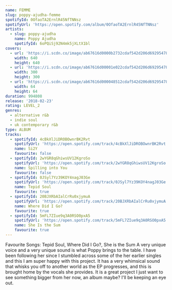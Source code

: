 ```yaml
---
name: FEMME
slug: poppy-ajudha-femme
spotifyId: 0OfaoTA2ErnlR45NfTNNsz
spotifyUrl: 'https://open.spotify.com/album/0OfaoTA2ErnlR45NfTNNsz'
artists:
  - slug: poppy-ajudha
    name: Poppy Ajudha
    spotifyId: 6oPQiSj92N4mk5jXLtX1bl
covers:
  - url: 'https://i.scdn.co/image/ab67616d0000b2732cdaf542d206d69295478989'
    width: 640
    height: 640
  - url: 'https://i.scdn.co/image/ab67616d00001e022cdaf542d206d69295478989'
    width: 300
    height: 300
  - url: 'https://i.scdn.co/image/ab67616d000048512cdaf542d206d69295478989'
    width: 64
    height: 64
duration: 994808
release: '2018-02-23'
rating: LEVEL_2
genres:
  - alternative r&b
  - indie soul
  - uk contemporary r&b
type: ALBUM
tracks:
  - spotifyId: 4cBkXlJiDROBOwnrBK2Rvt
    spotifyUrl: 'https://open.spotify.com/track/4cBkXlJiDROBOwnrBK2Rvt'
    name: Si2Y
    favourite: false
  - spotifyId: 2wYGR8qGhiwsUV12KgroSo
    spotifyUrl: 'https://open.spotify.com/track/2wYGR8qGhiwsUV12KgroSo'
    name: Spilling into You
    favourite: false
  - spotifyId: 0JSyl7Yz39KOY4nagJ03Ge
    spotifyUrl: 'https://open.spotify.com/track/0JSyl7Yz39KOY4nagJ03Ge'
    name: Tepid Soul
    favourite: true
  - spotifyId: 20BJXRbAIalCrRu0xjymuA
    spotifyUrl: 'https://open.spotify.com/track/20BJXRbAIalCrRu0xjymuA'
    name: Where Did I Go?
    favourite: true
  - spotifyId: 5mFL7ZIue9q3A0RSO0pxA5
    spotifyUrl: 'https://open.spotify.com/track/5mFL7ZIue9q3A0RSO0pxA5'
    name: She Is the Sum
    favourite: true
---
```

Favourite Songs: Tepid Soul, Where Did I Go?, She is the Sum
A very unique voice and a very unique sound is what Poppy brings to the table. I have been
following her since I stumbled across some of the her earlier singles and this I am super
happy with this project. It has a very whimsical sound that whisks you off to another world
as the EP progresses, and this is brought home by the vocals she provides. It is a great
project I just want to see something bigger from her now, an album maybe? I'll be keeping
an eye out.

